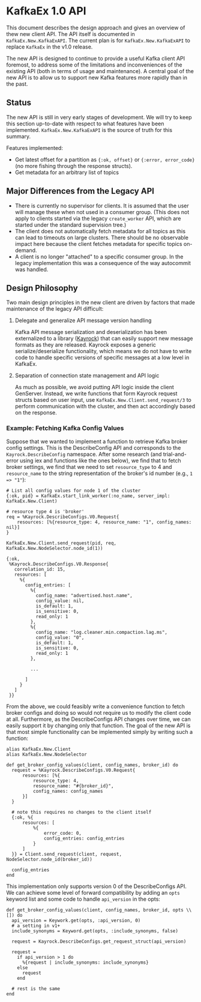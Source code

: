 # KafkaEx 1.0 API

This document describes the design approach and gives an overview of thew new
client API.  The API itself is documented in `KafkaEx.New.KafkaExAPI`.  The
current plan is for `KafkaEx.New.KafkaExAPI` to replace `KafkaEx` in the v1.0
release.

The new API is designed to continue to provide a useful Kafka client API
foremost, to address some of the limitations and inconveniences of the
existing API (both in terms of usage and maintenance).  A central goal of the
new API is to allow us to support new Kafka features more rapidly than in the
past.  

## Status

The new API is still in very early stages of development.  We will try to keep
this section up-to-date with respect to what features have been implemented.
`KafkaEx.New.KafkaExAPI` is the source of truth for this summary.

Features implemented:

*   Get latest offset for a partition as `{:ok, offset}` or `{:error, error_code}`
    (no more fishing through the response structs).
*   Get metadata for an arbitrary list of topics

## Major Differences from the Legacy API

*   There is currently no supervisor for clients.  It is assumed that the user
    will manage these when not used in a consumer group.  (This does not apply to
    clients started via the legacy `create_worker` API, which are started under the standard
    supervision tree.)
*   The client does not automatically fetch metadata for all topics as this can
    lead to timeouts on large clusters.  There should be no observable impact here
    because the client fetches metadata for specific topics on-demand.
*   A client is no longer "attached" to a specific consumer group.  In the legacy
    implementation this was a consequence of the way autocommit was handled.

## Design Philosophy

Two main design principles in the new client are driven by factors that made
maintenance of the legacy API difficult:

1.  Delegate and generalize API message version handling

    Kafka API message serialization and deserialization has been externalized to
    a library ([Kayrock](https://github.com/dantswain/kayrock)) that can easily
    support new message formats as they are released. Kayrock exposes a generic
    serialize/deserialize functionality, which means we do not have to write code
    to handle specific versions of specific messages at a low level in KafkaEx.


2.  Separation of connection state management and API logic

    As much as possible, we avoid putting API logic inside the client GenServer.
    Instead, we write functions that form Kayrock request structs based on user
    input, use `KafkaEx.New.Client.send_request/3` to perform communication with
    the cluster, and then act accordingly based on the response.

### Example: Fetching Kafka Config Values

Suppose that we wanted to implement a function to retrieve Kafka broker
config settings. This is the DescribeConfig API and corresponds to the
`Kayrock.DescribeConfig` namespace. After some research (and trial-and-error
using iex and functions like the ones below), we find that to fetch broker
settings, we find that we need to set `resource_type` to 4 and
`resource_name` to the string representation of the broker's id number (e.g.,
`1 => "1"`):

```
# List all config values for node 1 of the cluster
{:ok, pid} = KafkaEx.start_link_worker(:no_name, server_impl: KafkaEx.New.Client)

# resource type 4 is 'broker'
req = %Kayrock.DescribeConfigs.V0.Request{
    resources: [%{resource_type: 4, resource_name: "1", config_names: nil}]
}

KafkaEx.New.Client.send_request(pid, req, KafkaEx.New.NodeSelector.node_id(1))  

{:ok,
 %Kayrock.DescribeConfigs.V0.Response{
   correlation_id: 15,
   resources: [
     %{
       config_entries: [
         %{
           config_name: "advertised.host.name",
           config_value: nil,
           is_default: 1,
           is_sensitive: 0,
           read_only: 1
         },
         %{
           config_name: "log.cleaner.min.compaction.lag.ms",
           config_value: "0",
           is_default: 1,
           is_sensitive: 0,
           read_only: 1
         },

         ...

       ]
     }
   ]
 }}
```

From the above, we could feasibly write a convenience function to fetch broker
configs and doing so would not require us to modify the client code at all.
Furthermore, as the DescribeConfigs API changes over time, we can easily support
it by changing only that function.  The goal of the new API is that most simple
functionality can be implemented simply by writing such a function:

```
alias KafkaEx.New.Client
alias KafkaEx.New.NodeSelector

def get_broker_config_values(client, config_names, broker_id) do
  request = %Kayrock.DescribeConfigs.V0.Request{
      resources: [%{
          resource_type: 4,
          resource_name: "#{broker_id}",
          config_names: config_names
      }]
  }

  # note this requires no changes to the client itself
  {:ok, %{
      resources: [
          %{
              error_code: 0,
              config_entries: config_entries
          }
      ]
  }} = Client.send_request(client, request, NodeSelector.node_id(broker_id))

  config_entries
end
```

This implementation only supports version 0 of the DescribeConfigs API.  We can
achieve some level of forward compatibility by adding an `opts` keyword list
and some code to handle `api_version` in the opts:

```
def get_broker_config_values(client, config_names, broker_id, opts \\ []) do
  api_version = Keywork.get(opts, :api_version, 0)
  # a setting in v1+
  include_synonyms = Keyword.get(opts, :include_synonyms, false)

  request = Kayrock.DescribeConfigs.get_request_struct(api_version)

  request = 
    if api_version > 1 do
      %{request | include_synonyms: include_synonyms}
    else
      request
    end

  # rest is the same
end
```